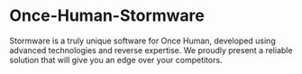 # Once-Human-Stormware
Stormware is a truly unique software for Once Human, developed using advanced technologies and reverse expertise. We proudly present a reliable solution that will give you an edge over your competitors.
